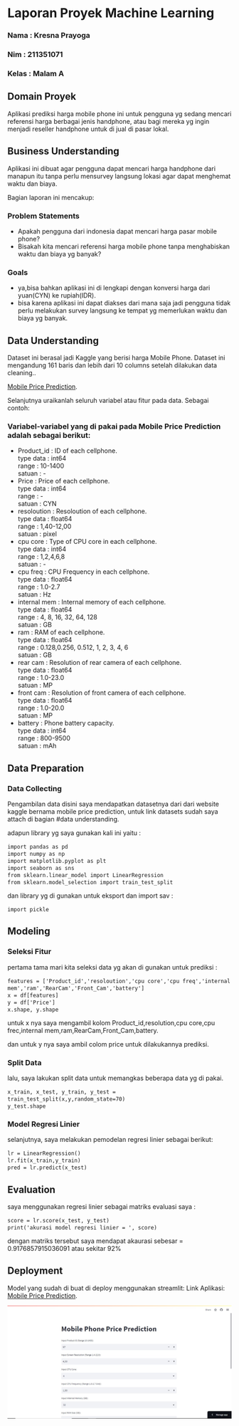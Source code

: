 # Laporan Proyek Machine Learning
### Nama : Kresna Prayoga
### Nim : 211351071
### Kelas : Malam A

## Domain Proyek

Aplikasi prediksi harga mobile phone ini untuk pengguna yg sedang mencari referensi harga berbagai jenis handphone, atau bagi mereka yg ingin menjadi reseller handphone untuk di jual di pasar lokal.

## Business Understanding

Aplikasi ini dibuat agar pengguna dapat mencari harga handphone dari manapun itu tanpa perlu mensurvey langsung lokasi agar dapat menghemat waktu dan biaya.

Bagian laporan ini mencakup:

### Problem Statements

- Apakah pengguna dari indonesia dapat mencari harga pasar mobile phone?
- Bisakah kita mencari referensi harga mobile phone tanpa menghabiskan waktu dan biaya yg banyak?

### Goals

- ya,bisa bahkan aplikasi ini di lengkapi dengan konversi harga dari yuan(CYN) ke rupiah(IDR).
- bisa karena aplikasi ini dapat diakses dari mana saja jadi pengguna tidak perlu melakukan survey langsung ke tempat yg memerlukan waktu dan biaya yg banyak.

## Data Understanding
Dataset ini berasal jadi Kaggle yang berisi harga Mobile Phone. Dataset ini mengandung 161 baris dan lebih dari 10 columns setelah dilakukan data cleaning..<br> 


  [Mobile Price Prediction](https://www.kaggle.com/datasets/mohannapd/mobile-price-prediction).

Selanjutnya uraikanlah seluruh variabel atau fitur pada data. Sebagai contoh:  

### Variabel-variabel yang di pakai pada Mobile Price Prediction adalah sebagai berikut:

- Product_id : ID of each cellphone.<br> 
  type data : int64 <br> 
  range : 10-1400 <br> 
  satuan : -
- Price : Price of each cellphone.<br> 
  type data : int64 <br> 
  range : -<br> 
  satuan : CYN
- resoloution : Resoloution of each cellphone.<br> 
  type data : float64 <br> 
  range : 1,40-12,00<br> 
  satuan : pixel
- cpu core : Type of CPU core in each cellphone.<br> 
  type data : int64 <br> 
  range : 1,2,4,6,8<br> 
  satuan : -
- cpu freq : CPU Frequency in each cellphone.<br> 
  type data : float64 <br> 
  range : 1.0-2.7<br> 
  satuan : Hz
- internal mem : Internal memory of each cellphone.<br> 
  type data : float64 <br> 
  range : 4, 8, 16, 32, 64, 128<br> 
  satuan : GB
- ram : RAM of each cellphone.<br> 
  type data : float64 <br> 
  range : 0.128,0.256, 0.512, 1, 2, 3, 4, 6<br> 
  satuan : GB
- rear cam : Resolution of rear camera of each cellphone.<br> 
  type data : float64 <br> 
  range : 1.0-23.0<br> 
  satuan : MP
- front cam : Resolution of front camera of each cellphone.<br> 
  type data : float64 <br> 
  range : 1.0-20.0<br> 
  satuan : MP
- battery : Phone battery capacity.<br> 
  type data : int64 <br> 
  range : 800-9500<br> 
  satuan : mAh

## Data Preparation

### Data Collecting

  Pengambilan data disini saya mendapatkan datasetnya dari dari website kaggle bernama mobile price prediction, untuk link datasets sudah saya attach di bagian #data understanding.

  adapun library yg saya gunakan kali ini yaitu :
  ```
  import pandas as pd
  import numpy as np
  import matplotlib.pyplot as plt
  import seaborn as sns
  from sklearn.linear_model import LinearRegression
  from sklearn.model_selection import train_test_split
  ```
  dan library yg di gunakan untuk eksport dan import sav :
  ```
  import pickle
  ```

## Modeling

### Seleksi Fitur

pertama tama mari kita seleksi data yg akan di gunakan untuk prediksi :
```
features = ['Product_id','resoloution','cpu core','cpu freq','internal mem','ram','RearCam','Front_Cam','battery']
x = df[features]
y = df['Price']
x.shape, y.shape
```
untuk x nya saya mengambil kolom Product_id,resolution,cpu core,cpu frec,internal mem,ram,RearCam,Front_Cam,battery.

dan untuk y nya saya ambil colom price untuk dilakukannya prediksi.

### Split Data

lalu, saya lakukan split data untuk memangkas beberapa data yg di pakai.
```
x_train, x_test, y_train, y_test = train_test_split(x,y,random_state=70)
y_test.shape
```

### Model Regresi Linier

selanjutnya, saya melakukan pemodelan regresi linier sebagai berikut:
```
lr = LinearRegression()
lr.fit(x_train,y_train)
pred = lr.predict(x_test)
```

## Evaluation

saya menggunakan regresi linier sebagai matriks evaluasi saya :
```
score = lr.score(x_test, y_test)
print('akurasi model regresi linier = ', score)
```
dengan matriks tersebut saya mendapat akaurasi sebesar = 0.9176857915036091 atau sekitar 92%

## Deployment

Model yang sudah di buat di deploy menggunakan streamlit: 
Link Aplikasi: [Mobile Price Prediction](https://prediksi-harga-mobile-phone.streamlit.app/).

![Alt text](img.jpg)

